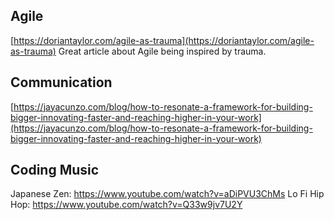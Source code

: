 ## Agile

[https://doriantaylor.com/agile-as-trauma](https://doriantaylor.com/agile-as-trauma)
Great article about Agile being inspired by trauma.

## Communication
[https://jayacunzo.com/blog/how-to-resonate-a-framework-for-building-bigger-innovating-faster-and-reaching-higher-in-your-work](https://jayacunzo.com/blog/how-to-resonate-a-framework-for-building-bigger-innovating-faster-and-reaching-higher-in-your-work)

## Coding Music
Japanese Zen: https://www.youtube.com/watch?v=aDiPVU3ChMs
Lo Fi Hip Hop: https://www.youtube.com/watch?v=Q33w9jv7U2Y
